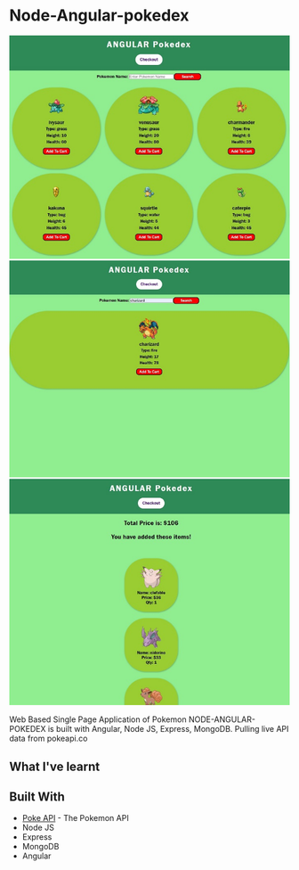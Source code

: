 # Node-Angular-pokedex

![Sample](https://github.com/Jesper-SH-Hong/Node-Angular-pokedex/blob/master/sample_img/main.jpg)
![Sample](https://github.com/Jesper-SH-Hong/Node-Angular-pokedex/blob/master/sample_img/search.jpg)
![Sample](https://github.com/Jesper-SH-Hong/Node-Angular-pokedex/blob/master/sample_img/cart.jpg)

Web Based Single Page Application of Pokemon 
NODE-ANGULAR-POKEDEX is built with Angular, Node JS, Express, MongoDB. Pulling live API data from pokeapi.co

## What I've learnt


## Built With
* [Poke API](https://pokeapi.co/) - The Pokemon API
* Node JS
* Express
* MongoDB
* Angular
